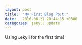 ```yaml
---
layout: post
title:  "My First Blog Post!"
date:   2016-06-21 20:44:35 +0300
categories: jekyll update
---
```


Using Jekyll for the first time!